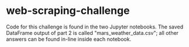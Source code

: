 # web-scraping-challenge
Code for this challenge is found in the two Jupyter notebooks. The saved DataFrame output of part 2 is called "mars_weather_data.csv"; all other answers can be found in-line inside each notebook.
